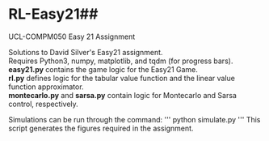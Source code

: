 # RL-Easy21##
UCL-COMPM050 Easy 21 Assignment

Solutions to David Silver's Easy21 assignment.  
Requires Python3, numpy, matplotlib, and tqdm (for progress bars).
**easy21.py** contains the game logic for the Easy21 Game.  
**rl.py** defines logic for the tabular value function and the linear value function approximator.  
**montecarlo.py** and **sarsa.py** contain logic for Montecarlo and Sarsa control, respectively.

Simulations can be run through the command:
'''
python simulate.py
'''
This script generates the figures required in the assignment.